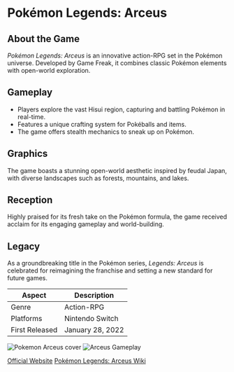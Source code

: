 # Pokémon Legends: Arceus

## About the Game
*Pokémon Legends: Arceus* is an innovative action-RPG set in the Pokémon universe. Developed by Game Freak, it combines classic Pokémon elements with open-world exploration.

## Gameplay
- Players explore the vast Hisui region, capturing and battling Pokémon in real-time.
- Features a unique crafting system for Pokéballs and items.
- The game offers stealth mechanics to sneak up on Pokémon.

## Graphics
The game boasts a stunning open-world aesthetic inspired by feudal Japan, with diverse landscapes such as forests, mountains, and lakes.

## Reception
Highly praised for its fresh take on the Pokémon formula, the game received acclaim for its engaging gameplay and world-building.

## Legacy
As a groundbreaking title in the Pokémon series, *Legends: Arceus* is celebrated for reimagining the franchise and setting a new standard for future games.

| Aspect           | Description                            |
|------------------|----------------------------------------|
| Genre            | Action-RPG                            |
| Platforms        | Nintendo Switch                       |
| First Released   | January 28, 2022                      |


![Pokemon Arceus cover](https://image.ceneostatic.pl/data/article_picture/68/12/93ba-f8f3-404f-9ee7-44ded0c138d3_large.jpg)
![Arceus Gameplay](https://ae01.alicdn.com/kf/S31b1a9d76e5d49fbb7a8a6306070a7ecD/Pokemon-Legends-Arceus-Nintendo-Switch-Game-100-oficjalny-oryginalny-gatunek-akcji-gra-karciana-fizycznej-dla-Switch.jpg)

[Official Website](https://legends.pokemon.com)
[Pokémon Legends: Arceus Wiki](https://pokemon.fandom.com/wiki/Pokémon_Legends:_Arceus)
